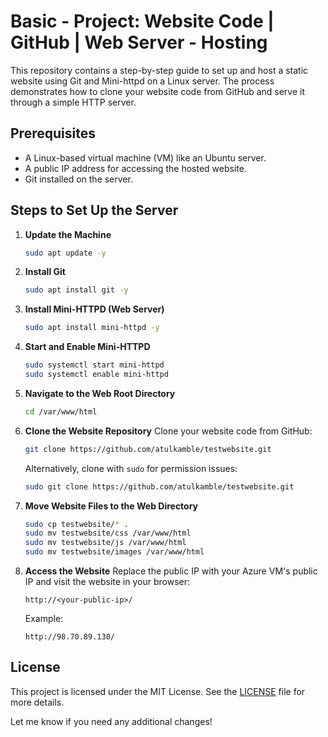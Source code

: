 # Basic - Project: Website Code | GitHub | Web Server - Hosting

This repository contains a step-by-step guide to set up and host a static website using Git and Mini-httpd on a Linux server. The process demonstrates how to clone your website code from GitHub and serve it through a simple HTTP server.

## Prerequisites
- A Linux-based virtual machine (VM) like an Ubuntu server.
- A public IP address for accessing the hosted website.
- Git installed on the server.

## Steps to Set Up the Server

1. **Update the Machine**
   ```bash
   sudo apt update -y
   ```

2. **Install Git**
   ```bash
   sudo apt install git -y
   ```

3. **Install Mini-HTTPD (Web Server)**
   ```bash
   sudo apt install mini-httpd -y
   ```

4. **Start and Enable Mini-HTTPD**
   ```bash
   sudo systemctl start mini-httpd
   sudo systemctl enable mini-httpd
   ```

5. **Navigate to the Web Root Directory**
   ```bash
   cd /var/www/html
   ```

6. **Clone the Website Repository**
   Clone your website code from GitHub:
   ```bash
   git clone https://github.com/atulkamble/testwebsite.git
   ```
   Alternatively, clone with `sudo` for permission issues:
   ```bash
   sudo git clone https://github.com/atulkamble/testwebsite.git
   ```

7. **Move Website Files to the Web Directory**
   ```bash
   sudo cp testwebsite/* .
   sudo mv testwebsite/css /var/www/html
   sudo mv testwebsite/js /var/www/html
   sudo mv testwebsite/images /var/www/html
   ```

8. **Access the Website**
   Replace the public IP with your Azure VM's public IP and visit the website in your browser:
   ```
   http://<your-public-ip>/
   ```

   Example:
   ```
   http://98.70.89.130/
   ```

## License
This project is licensed under the MIT License. See the [LICENSE](LICENSE) file for more details.

Let me know if you need any additional changes!
